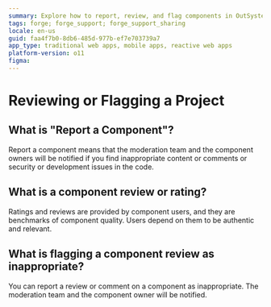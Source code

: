 ```yaml
---
summary: Explore how to report, review, and flag components in OutSystems 11 (O11) to ensure content quality and security.
tags: forge; forge_support; forge_support_sharing
locale: en-us
guid: faa4f7b0-8db6-485d-977b-ef7e703739a7
app_type: traditional web apps, mobile apps, reactive web apps
platform-version: o11
figma:
---
```


# Reviewing or Flagging a Project

## What is "Report a Component"?

Report a component means that the moderation team and the component owners will be notified if you find inappropriate content or comments or security or development issues in the code.

## What is a component review or rating?

Ratings and reviews are provided by component users, and they are benchmarks of component quality. Users depend on them to be authentic and relevant.

## What is flagging a component review as inappropriate?

You can report a review or comment on a component as inappropriate. The moderation team and the component owner will be notified.
